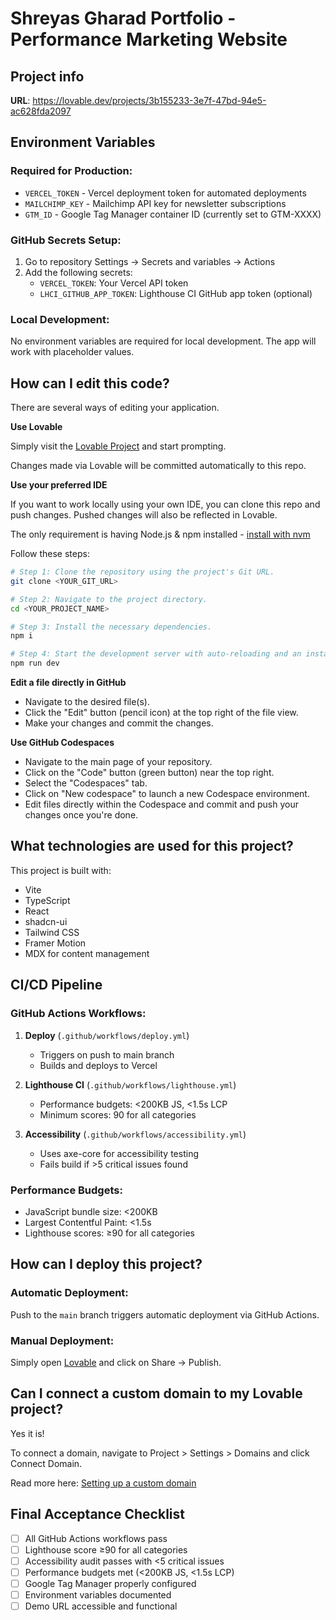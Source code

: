 
# Shreyas Gharad Portfolio - Performance Marketing Website

## Project info

**URL**: https://lovable.dev/projects/3b155233-3e7f-47bd-94e5-ac628fda2097

## Environment Variables

### Required for Production:
- `VERCEL_TOKEN` - Vercel deployment token for automated deployments
- `MAILCHIMP_KEY` - Mailchimp API key for newsletter subscriptions
- `GTM_ID` - Google Tag Manager container ID (currently set to GTM-XXXX)

### GitHub Secrets Setup:
1. Go to repository Settings → Secrets and variables → Actions
2. Add the following secrets:
   - `VERCEL_TOKEN`: Your Vercel API token
   - `LHCI_GITHUB_APP_TOKEN`: Lighthouse CI GitHub app token (optional)

### Local Development:
No environment variables are required for local development. The app will work with placeholder values.

## How can I edit this code?

There are several ways of editing your application.

**Use Lovable**

Simply visit the [Lovable Project](https://lovable.dev/projects/3b155233-3e7f-47bd-94e5-ac628fda2097) and start prompting.

Changes made via Lovable will be committed automatically to this repo.

**Use your preferred IDE**

If you want to work locally using your own IDE, you can clone this repo and push changes. Pushed changes will also be reflected in Lovable.

The only requirement is having Node.js & npm installed - [install with nvm](https://github.com/nvm-sh/nvm#installing-and-updating)

Follow these steps:

```sh
# Step 1: Clone the repository using the project's Git URL.
git clone <YOUR_GIT_URL>

# Step 2: Navigate to the project directory.
cd <YOUR_PROJECT_NAME>

# Step 3: Install the necessary dependencies.
npm i

# Step 4: Start the development server with auto-reloading and an instant preview.
npm run dev
```

**Edit a file directly in GitHub**

- Navigate to the desired file(s).
- Click the "Edit" button (pencil icon) at the top right of the file view.
- Make your changes and commit the changes.

**Use GitHub Codespaces**

- Navigate to the main page of your repository.
- Click on the "Code" button (green button) near the top right.
- Select the "Codespaces" tab.
- Click on "New codespace" to launch a new Codespace environment.
- Edit files directly within the Codespace and commit and push your changes once you're done.

## What technologies are used for this project?

This project is built with:

- Vite
- TypeScript
- React
- shadcn-ui
- Tailwind CSS
- Framer Motion
- MDX for content management

## CI/CD Pipeline

### GitHub Actions Workflows:

1. **Deploy** (`.github/workflows/deploy.yml`)
   - Triggers on push to main branch
   - Builds and deploys to Vercel

2. **Lighthouse CI** (`.github/workflows/lighthouse.yml`)
   - Performance budgets: <200KB JS, <1.5s LCP
   - Minimum scores: 90 for all categories

3. **Accessibility** (`.github/workflows/accessibility.yml`)
   - Uses axe-core for accessibility testing
   - Fails build if >5 critical issues found

### Performance Budgets:
- JavaScript bundle size: <200KB
- Largest Contentful Paint: <1.5s
- Lighthouse scores: ≥90 for all categories

## How can I deploy this project?

### Automatic Deployment:
Push to the `main` branch triggers automatic deployment via GitHub Actions.

### Manual Deployment:
Simply open [Lovable](https://lovable.dev/projects/3b155233-3e7f-47bd-94e5-ac628fda2097) and click on Share → Publish.

## Can I connect a custom domain to my Lovable project?

Yes it is!

To connect a domain, navigate to Project > Settings > Domains and click Connect Domain.

Read more here: [Setting up a custom domain](https://docs.lovable.dev/tips-tricks/custom-domain#step-by-step-guide)

## Final Acceptance Checklist

- [ ] All GitHub Actions workflows pass
- [ ] Lighthouse score ≥90 for all categories
- [ ] Accessibility audit passes with <5 critical issues
- [ ] Performance budgets met (<200KB JS, <1.5s LCP)
- [ ] Google Tag Manager properly configured
- [ ] Environment variables documented
- [ ] Demo URL accessible and functional
